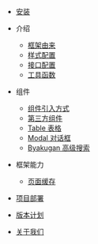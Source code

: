 * [安装](./new/install.md)

* 介绍

  * [框架由来](./new/origin.md)
  * [样式配置](./new/themes.md)
  * [接口配置](./new/api.md)
  * [工具函数](./new/open-js.md)

* 组件

  * [组件引入方式](./new/import-component.md)
  * [第三方组件](./new/quote-component.md)
  * [Table 表格](./new/component/table.md)
  * [Modal 对话框](./new/component/modal.md)
  * [Byakugan 高级搜索](./new/component/byakugan.md)
  

* 框架能力

  * [页面缓存](./new/cache.md)

* [项目部署](./new/autodeploy.md)
* [版本计划](./new/next-version.md)
* [关于我们](./new/about-as.md)

